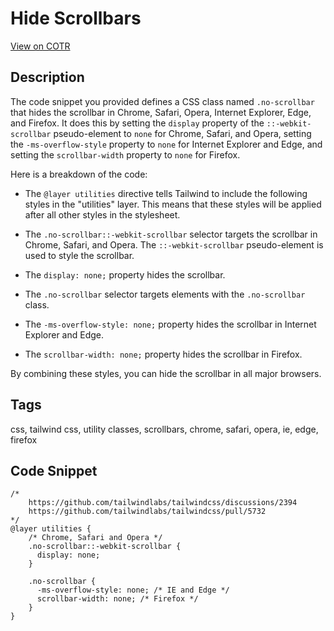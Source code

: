 # Hide Scrollbars

[View on COTR](https://cotr.dev/snippet/356)

## Description
The code snippet you provided defines a CSS class named `.no-scrollbar` that hides the scrollbar in Chrome, Safari, Opera, Internet Explorer, Edge, and Firefox. It does this by setting the `display` property of the `::-webkit-scrollbar` pseudo-element to `none` for Chrome, Safari, and Opera, setting the `-ms-overflow-style` property to `none` for Internet Explorer and Edge, and setting the `scrollbar-width` property to `none` for Firefox.

Here is a breakdown of the code:

* The `@layer utilities` directive tells Tailwind to include the following styles in the "utilities" layer. This means that these styles will be applied after all other styles in the stylesheet.


* The `.no-scrollbar::-webkit-scrollbar` selector targets the scrollbar in Chrome, Safari, and Opera. The `::-webkit-scrollbar` pseudo-element is used to style the scrollbar.


* The `display: none;` property hides the scrollbar.


* The `.no-scrollbar` selector targets elements with the `.no-scrollbar` class.


* The `-ms-overflow-style: none;` property hides the scrollbar in Internet Explorer and Edge.


* The `scrollbar-width: none;` property hides the scrollbar in Firefox.

By combining these styles, you can hide the scrollbar in all major browsers.

## Tags
css, tailwind css, utility classes, scrollbars, chrome, safari, opera, ie, edge, firefox

## Code Snippet
```
/*
    https://github.com/tailwindlabs/tailwindcss/discussions/2394
    https://github.com/tailwindlabs/tailwindcss/pull/5732
*/
@layer utilities {
    /* Chrome, Safari and Opera */
    .no-scrollbar::-webkit-scrollbar {
      display: none;
    }

    .no-scrollbar {
      -ms-overflow-style: none; /* IE and Edge */
      scrollbar-width: none; /* Firefox */
    }
}
```
